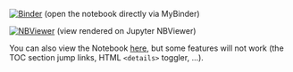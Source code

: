 
[![Binder](https://mybinder.org/badge_logo.svg)](https://mybinder.org/v2/gh/zmoon92/hu-pbl-workshop-2020/master?filepath=warmup-assignment%2Fpbl-workshop-warmup_zm.ipynb) (open the notebook directly via MyBinder)

[![NBViewer](https://raw.githubusercontent.com/jupyter/design/master/logos/Badges/nbviewer_badge.svg)](https://nbviewer.jupyter.org/github/zmoon92/hu-pbl-workshop-2020/blob/master/warmup-assignment/pbl-workshop-warmup_zm.ipynb) (view rendered on Jupyter NBViewer)

You can also view the Notebook [here](pbl-workshop-warmup_zm.ipynb), but some features will not work (the TOC section jump links, HTML `<details>` toggler, ...).

